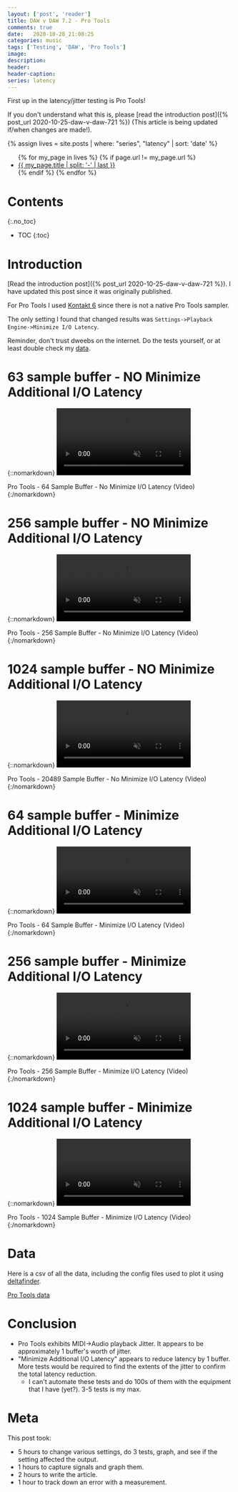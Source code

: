 ```yaml
---
layout: ['post', 'reader']
title: DAW v DAW 7.2 - Pro Tools
comments: true
date:   2020-10-28_21:08:25 
categories: music
tags: ['Testing', 'DAW', 'Pro Tools']
image:
description:
header:
header-caption:
series: latency
---
```


First up in the latency/jitter testing is Pro Tools!

If you don't understand what this is, please [read the introduction post]({% post_url 2020-10-25-daw-v-daw-721 %}) (This article is being updated if/when changes are made!).

{% assign lives = site.posts | where: "series", "latency" | sort: 'date' %}
<ul>
{% for my_page in lives %} 
    {% if page.url != my_page.url  %}
        <li><a class="page-link" href="{{ my_page.url | prepend: site.baseurl }}">{{ my_page.title | split: '-' | last }}</a></li>
    {% endif %}
{% endfor %}
</ul>

<!--more-->


# Contents
{:.no_toc}
* TOC
{:toc}

# Introduction

[Read the introduction post]({% post_url 2020-10-25-daw-v-daw-721 %}). I have updated this post since it was originally published.

For Pro Tools I used [Kontakt 6](https://www.native-instruments.com/en/products/komplete/samplers/kontakt-6/) since there is not a native Pro Tools sampler.

The only setting I found that changed results was `Settings->Playback Engine->Minimize I/O Latency`.

Reminder, don't trust dweebs on the internet. Do the tests yourself, or at least double check my [data](#data).

# 63 sample buffer - NO Minimize Additional I/O Latency

{::nomarkdown}
    <video autoplay loop muted class="gifvid">
        <source src="/assets/DVD72/ProTools/ProTools64NoMinimum.mp4" type="video/mp4">
        Your browser does not support the video tag.
    </video>
    <div class="video-caption">Pro Tools - 64 Sample Buffer - No Minimize I/O Latency (Video)</div>
{:/nomarkdown}

# 256 sample buffer - NO Minimize Additional I/O Latency

{::nomarkdown}
    <video autoplay loop muted class="gifvid">
        <source src="/assets/DVD72/ProTools/ProTools256NoMinimum.mp4" type="video/mp4">
        Your browser does not support the video tag.
    </video>
    <div class="video-caption">Pro Tools - 256 Sample Buffer - No Minimize I/O Latency (Video)</div>
{:/nomarkdown}

# 1024 sample buffer - NO Minimize Additional I/O Latency

{::nomarkdown}
    <video autoplay loop muted class="gifvid">
        <source src="/assets/DVD72/ProTools/ProTools1024NoMinimum.mp4" type="video/mp4">
        Your browser does not support the video tag.
    </video>
    <div class="video-caption">Pro Tools - 20489 Sample Buffer - No Minimize I/O Latency (Video)</div>
{:/nomarkdown}

# 64 sample buffer - Minimize Additional I/O Latency

{::nomarkdown}
    <video autoplay loop muted class="gifvid">
        <source src="/assets/DVD72/ProTools/ProTools64Minimum.mp4" type="video/mp4">
        Your browser does not support the video tag.
    </video>
    <div class="video-caption">Pro Tools - 64 Sample Buffer - Minimize I/O Latency (Video)</div>
{:/nomarkdown}

# 256 sample buffer - Minimize Additional I/O Latency

{::nomarkdown}
    <video autoplay loop muted class="gifvid">
        <source src="/assets/DVD72/ProTools/ProTools256Minimum.mp4" type="video/mp4">
        Your browser does not support the video tag.
    </video>
    <div class="video-caption">Pro Tools - 256 Sample Buffer - Minimize I/O Latency (Video)</div>
{:/nomarkdown}

# 1024 sample buffer - Minimize Additional I/O Latency

{::nomarkdown}
    <video autoplay loop muted class="gifvid">
        <source src="/assets/DVD72/ProTools/ProTools1024Minimum.mp4" type="video/mp4">
        Your browser does not support the video tag.
    </video>
    <div class="video-caption">Pro Tools - 1024 Sample Buffer - Minimize I/O Latency (Video)</div>
{:/nomarkdown}

# Data

Here is a csv of all the data, including the config files used to plot it using [deltafinder](https://github.com/admiralbumblebee/deltafinder).

[Pro Tools data](/assets/DVD72/ProTools/data.zip)

# Conclusion

* Pro Tools exhibits MIDI->Audio playback Jitter. It appears to be approximately 1 buffer's worth of jitter.
* "Minimize Additional I/O Latency" appears to reduce latency by 1 buffer. More tests would be required to find the extents of the jitter to confirm the total latency reduction.
    * I can't automate these tests and do 100s of them with the equipment that I have (yet?). 3-5 tests is my max.

# Meta

This post took:

* 5 hours to change various settings, do 3 tests, graph, and see if the setting affected the output.
* 1 hours to capture signals and graph them.
* 2 hours to write the article.
* 1 hour to track down an error with a measurement.
